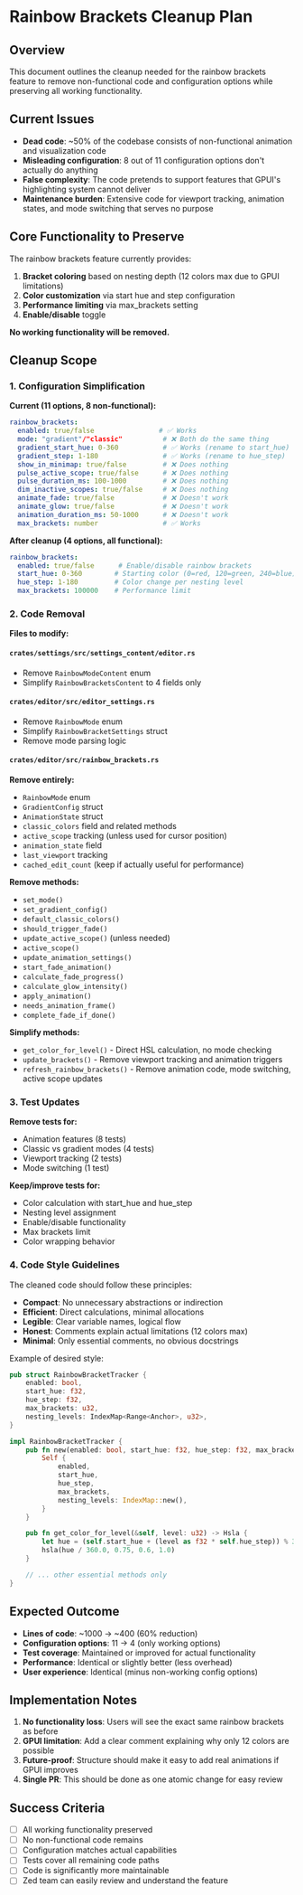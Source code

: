 # Rainbow Brackets Cleanup Plan

## Overview
This document outlines the cleanup needed for the rainbow brackets feature to remove non-functional code and configuration options while preserving all working functionality.

## Current Issues
- **Dead code**: ~50% of the codebase consists of non-functional animation and visualization code
- **Misleading configuration**: 8 out of 11 configuration options don't actually do anything
- **False complexity**: The code pretends to support features that GPUI's highlighting system cannot deliver
- **Maintenance burden**: Extensive code for viewport tracking, animation states, and mode switching that serves no purpose

## Core Functionality to Preserve
The rainbow brackets feature currently provides:
1. **Bracket coloring** based on nesting depth (12 colors max due to GPUI limitations)
2. **Color customization** via start hue and step configuration
3. **Performance limiting** via max_brackets setting
4. **Enable/disable** toggle

**No working functionality will be removed.**

## Cleanup Scope

### 1. Configuration Simplification

**Current (11 options, 8 non-functional):**
```yaml
rainbow_brackets:
  enabled: true/false                # ✅ Works
  mode: "gradient"/"classic"          # ❌ Both do the same thing
  gradient_start_hue: 0-360           # ✅ Works (rename to start_hue)
  gradient_step: 1-180                # ✅ Works (rename to hue_step)
  show_in_minimap: true/false         # ❌ Does nothing
  pulse_active_scope: true/false      # ❌ Does nothing
  pulse_duration_ms: 100-1000         # ❌ Does nothing
  dim_inactive_scopes: true/false     # ❌ Does nothing
  animate_fade: true/false            # ❌ Doesn't work
  animate_glow: true/false            # ❌ Doesn't work
  animation_duration_ms: 50-1000      # ❌ Doesn't work
  max_brackets: number                # ✅ Works
```

**After cleanup (4 options, all functional):**
```yaml
rainbow_brackets:
  enabled: true/false      # Enable/disable rainbow brackets
  start_hue: 0-360        # Starting color (0=red, 120=green, 240=blue)
  hue_step: 1-180         # Color change per nesting level
  max_brackets: 100000    # Performance limit
```

### 2. Code Removal

**Files to modify:**

#### `crates/settings/src/settings_content/editor.rs`
- Remove `RainbowModeContent` enum
- Simplify `RainbowBracketsContent` to 4 fields only

#### `crates/editor/src/editor_settings.rs`
- Remove `RainbowMode` enum
- Simplify `RainbowBracketSettings` struct
- Remove mode parsing logic

#### `crates/editor/src/rainbow_brackets.rs`
**Remove entirely:**
- `RainbowMode` enum
- `GradientConfig` struct
- `AnimationState` struct
- `classic_colors` field and related methods
- `active_scope` tracking (unless used for cursor position)
- `animation_state` field
- `last_viewport` tracking
- `cached_edit_count` (keep if actually useful for performance)

**Remove methods:**
- `set_mode()`
- `set_gradient_config()`
- `default_classic_colors()`
- `should_trigger_fade()`
- `update_active_scope()` (unless needed)
- `active_scope()`
- `update_animation_settings()`
- `start_fade_animation()`
- `calculate_fade_progress()`
- `calculate_glow_intensity()`
- `apply_animation()`
- `needs_animation_frame()`
- `complete_fade_if_done()`

**Simplify methods:**
- `get_color_for_level()` - Direct HSL calculation, no mode checking
- `update_brackets()` - Remove viewport tracking and animation triggers
- `refresh_rainbow_brackets()` - Remove animation code, mode switching, active scope updates

### 3. Test Updates

**Remove tests for:**
- Animation features (8 tests)
- Classic vs gradient modes (4 tests)
- Viewport tracking (2 tests)
- Mode switching (1 test)

**Keep/improve tests for:**
- Color calculation with start_hue and hue_step
- Nesting level assignment
- Enable/disable functionality
- Max brackets limit
- Color wrapping behavior

### 4. Code Style Guidelines

The cleaned code should follow these principles:
- **Compact**: No unnecessary abstractions or indirection
- **Efficient**: Direct calculations, minimal allocations
- **Legible**: Clear variable names, logical flow
- **Honest**: Comments explain actual limitations (12 colors max)
- **Minimal**: Only essential comments, no obvious docstrings

Example of desired style:
```rust
pub struct RainbowBracketTracker {
    enabled: bool,
    start_hue: f32,
    hue_step: f32,
    max_brackets: u32,
    nesting_levels: IndexMap<Range<Anchor>, u32>,
}

impl RainbowBracketTracker {
    pub fn new(enabled: bool, start_hue: f32, hue_step: f32, max_brackets: u32) -> Self {
        Self {
            enabled,
            start_hue,
            hue_step,
            max_brackets,
            nesting_levels: IndexMap::new(),
        }
    }

    pub fn get_color_for_level(&self, level: u32) -> Hsla {
        let hue = (self.start_hue + (level as f32 * self.hue_step)) % 360.0;
        hsla(hue / 360.0, 0.75, 0.6, 1.0)
    }

    // ... other essential methods only
}
```

## Expected Outcome

- **Lines of code**: ~1000 → ~400 (60% reduction)
- **Configuration options**: 11 → 4 (only working options)
- **Test coverage**: Maintained or improved for actual functionality
- **Performance**: Identical or slightly better (less overhead)
- **User experience**: Identical (minus non-working config options)

## Implementation Notes

1. **No functionality loss**: Users will see the exact same rainbow brackets as before
2. **GPUI limitation**: Add a clear comment explaining why only 12 colors are possible
3. **Future-proof**: Structure should make it easy to add real animations if GPUI improves
4. **Single PR**: This should be done as one atomic change for easy review

## Success Criteria

- [ ] All working functionality preserved
- [ ] No non-functional code remains
- [ ] Configuration matches actual capabilities
- [ ] Tests cover all remaining code paths
- [ ] Code is significantly more maintainable
- [ ] Zed team can easily review and understand the feature
